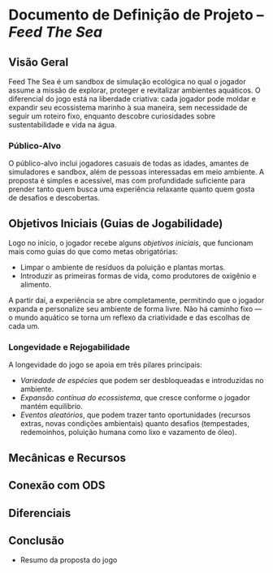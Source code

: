 # Documento de Definição de Projeto – *Feed The Sea*

## Visão Geral

Feed The Sea é um sandbox de simulação ecológica no qual o jogador assume a missão de explorar, proteger e revitalizar ambientes aquáticos. O diferencial do jogo está na liberdade criativa: cada jogador pode moldar e expandir seu ecossistema marinho à sua maneira, sem necessidade de seguir um roteiro fixo, enquanto descobre curiosidades sobre sustentabilidade e vida na água.

### Público-Alvo  

O público-alvo inclui jogadores casuais de todas as idades, amantes de simuladores e sandbox, além de pessoas interessadas em meio ambiente. A proposta é simples e acessível, mas com profundidade suficiente para prender tanto quem busca uma experiência relaxante quanto quem gosta de desafios e descobertas.

## Objetivos Iniciais (Guias de Jogabilidade)  

Logo no início, o jogador recebe alguns *objetivos iniciais*, que funcionam mais como guias do que como metas obrigatórias:

* Limpar o ambiente de resíduos da poluição e plantas mortas.
* Introduzir as primeiras formas de vida, como produtores de oxigênio e alimento.

A partir daí, a experiência se abre completamente, permitindo que o jogador expanda e personalize seu ambiente de forma livre. Não há caminho fixo — o mundo aquático se torna um reflexo da criatividade e das escolhas de cada um.

### Longevidade e Rejogabilidade  

A longevidade do jogo se apoia em três pilares principais:

* *Variedade de espécies* que podem ser desbloqueadas e introduzidas no ambiente.
* *Expansão contínua do ecossistema*, que cresce conforme o jogador mantém equilíbrio.
* *Eventos aleatórios*, que podem trazer tanto oportunidades (recursos extras, novas condições ambientais) quanto desafios (tempestades, redemoinhos, poluição humana como lixo e vazamento de óleo).

## Mecânicas e Recursos  

## Conexão com ODS  

## Diferenciais  

## Conclusão  
- Resumo da proposta do jogo  
